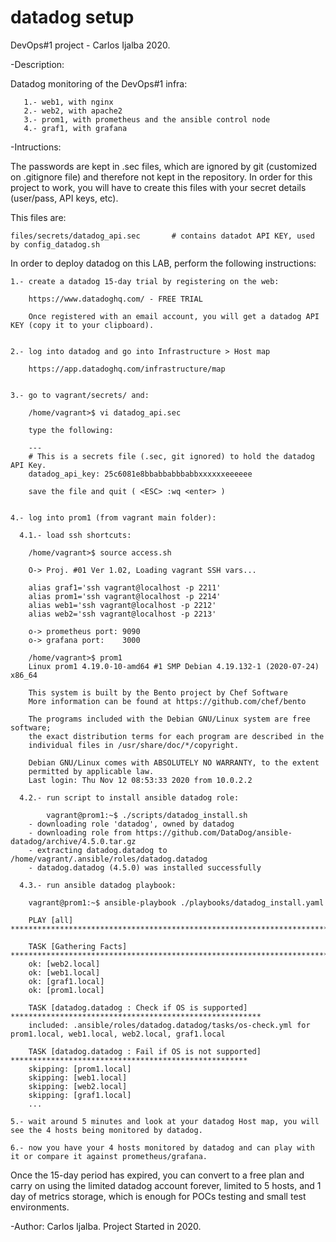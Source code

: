 # datadog setup
DevOps#1 project - Carlos Ijalba 2020.

-Description:  

Datadog monitoring of the DevOps#1 infra:

       1.- web1, with nginx
       2.- web2, with apache2
       3.- prom1, with prometheus and the ansible control node
       4.- graf1, with grafana

-Intructions: 

  The passwords are kept in .sec files, which are ignored by git (customized on .gitignore file) and therefore not kept in the repository.
  In order for this project to work, you will have to create this files with your secret details (user/pass, API keys, etc).

  This files are:

	files/secrets/datadog_api.sec		# contains datadot API KEY, used by config_datadog.sh

  In order to deploy datadog on this LAB, perform the following instructions:

	1.- create a datadog 15-day trial by registering on the web:

		https://www.datadoghq.com/ - FREE TRIAL

	    Once registered with an email account, you will get a datadog API KEY (copy it to your clipboard).


	2.- log into datadog and go into Infrastructure > Host map
	
		https://app.datadoghq.com/infrastructure/map


	3.- go to vagrant/secrets/ and:

		/home/vagrant>$ vi datadog_api.sec

	    type the following:

		---
		# This is a secrets file (.sec, git ignored) to hold the datadog API Key.
		datadog_api_key: 25c6081e8bbabbabbbabbxxxxxxeeeeee

	    save the file and quit ( <ESC> :wq <enter> )


	4.- log into prom1 (from vagrant main folder):

	  4.1.- load ssh shortcuts:

		/home/vagrant>$ source access.sh

		O-> Proj. #01 Ver 1.02, Loading vagrant SSH vars...

		alias graf1='ssh vagrant@localhost -p 2211'
		alias prom1='ssh vagrant@localhost -p 2214'
		alias web1='ssh vagrant@localhost -p 2212'
		alias web2='ssh vagrant@localhost -p 2213'

		o-> prometheus port: 9090
		o-> grafana port:    3000
		
		/home/vagrant>$ prom1
		Linux prom1 4.19.0-10-amd64 #1 SMP Debian 4.19.132-1 (2020-07-24) x86_64

		This system is built by the Bento project by Chef Software
		More information can be found at https://github.com/chef/bento

		The programs included with the Debian GNU/Linux system are free software;
		the exact distribution terms for each program are described in the
		individual files in /usr/share/doc/*/copyright.

		Debian GNU/Linux comes with ABSOLUTELY NO WARRANTY, to the extent
		permitted by applicable law.
		Last login: Thu Nov 12 08:53:33 2020 from 10.0.2.2

	  4.2.- run script to install ansible datadog role:

	        vagrant@prom1:~$ ./scripts/datadog_install.sh
		- downloading role 'datadog', owned by datadog
		- downloading role from https://github.com/DataDog/ansible-datadog/archive/4.5.0.tar.gz
		- extracting datadog.datadog to /home/vagrant/.ansible/roles/datadog.datadog
		- datadog.datadog (4.5.0) was installed successfully

	  4.3.- run ansible datadog playbook:

		vagrant@prom1:~$ ansible-playbook ./playbooks/datadog_install.yaml

		PLAY [all] ***********************************************************************************************

		TASK [Gathering Facts] ***********************************************************************************
		ok: [web2.local]
		ok: [web1.local]
		ok: [graf1.local]
		ok: [prom1.local]

		TASK [datadog.datadog : Check if OS is supported] ********************************************************
		included: .ansible/roles/datadog.datadog/tasks/os-check.yml for prom1.local, web1.local, web2.local, graf1.local

		TASK [datadog.datadog : Fail if OS is not supported] *****************************************************
		skipping: [prom1.local]
		skipping: [web1.local]
		skipping: [web2.local]
		skipping: [graf1.local]
		...

	5.- wait around 5 minutes and look at your datadog Host map, you will see the 4 hosts being monitored by datadog.

	6.- now you have your 4 hosts monitored by datadog and can play with it or compare it against prometheus/grafana.

  Once the 15-day period has expired, you can convert to a free plan and carry on using the limited datadog account forever,
  limited to 5 hosts, and 1 day of metrics storage, which is enough for POCs testing and small test environments.


-Author:  Carlos Ijalba. Project Started in 2020.
#
